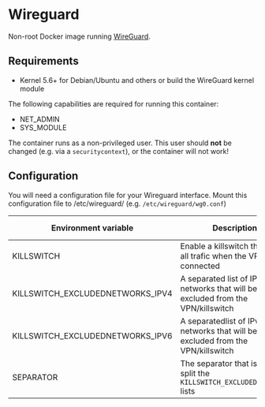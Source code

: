 # Wireguard

Non-root Docker image running [WireGuard](https://www.wireguard.com).

## Requirements

- Kernel 5.6+ for Debian/Ubuntu and others or build the WireGuard kernel module

The following capabilities are required for running this container:
- NET_ADMIN
- SYS_MODULE

The container runs as a non-privileged user. This user should **not** be changed (e.g. via a `securitycontext`), or the container will not work!

## Configuration

You will need a configuration file for your Wireguard interface. 
Mount this configuration file to /etc/wireguard/ (e.g. `/etc/wireguard/wg0.conf`)

| Environment variable | Description | Default value |
| --- | --- | --- |
| KILLSWITCH | Enable a killswitch that kills all trafic when the VPN is not connected | `false` |
| KILLSWITCH_EXCLUDEDNETWORKS_IPV4 | A separated list of IPv4 networks that will be excluded from the VPN/killswitch |  |
| KILLSWITCH_EXCLUDEDNETWORKS_IPV6 | A separatedlist of IPv6 networks that will be excluded from the VPN/killswitch |  |
| SEPARATOR | The separator that is used to split the `KILLSWITCH_EXCLUDEDNETWORKS` lists | `;` |
